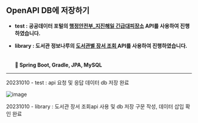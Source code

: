 
## OpenAPI DB에 저장하기

- <b>  test : 공공데이터 포털의 [행정안전부_지진해일 긴급대피장소](https://www.data.go.kr/tcs/dss/selectApiDataDetailView.do?publicDataPk=3058512) API를 사용하여 진행하였습니다. </b>

- <b>  library : 도서관 정보나루의 [도서관별 장서 조회 ](https://www.data4library.kr/) API를 사용하여 진행하였습니다. </b>
  <br/>  <br/>  <br/>
<b>🔨 Spring Boot, Gradle, JPA, MySQL </b>

<hr/>

20231010 -  test : api 요청 및 응답 데이터 db 저장 완료

![image](https://github.com/rriverr/OpenApiToDB/assets/98695286/b22cf8cd-a524-4963-9f6d-4e7c3dd87ebf)


20231010 - library : 도서관 장서 조회api 사용 및 db 저장 구문 작성, 데이터 삽입 확인 완료
